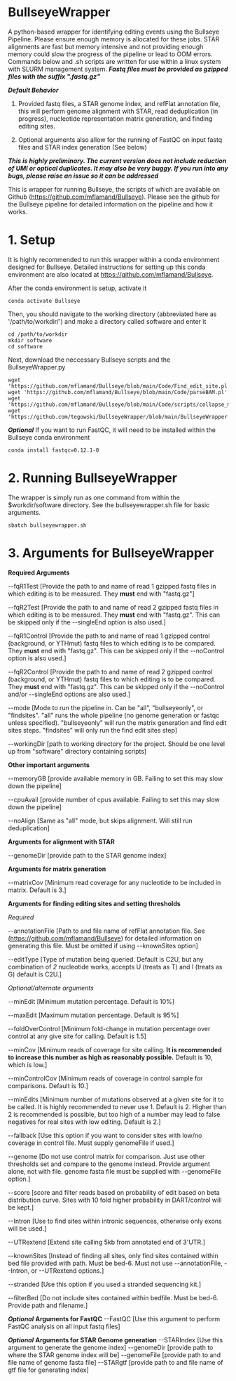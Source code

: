 # BullseyeWrapper
A python-based wrapper for identifying editing events using the Bullseye Pipeline. Please ensure enough memory is allocated for these jobs. STAR alignments are fast but memory intensive and not providing enough memory could slow the progress of the pipeline or lead to OOM errors. Commands below and .sh scripts are written for use within a linux system with SLURM management system. ***Fastq files must be provided as gzipped files with the suffix ".fastq.gz"***

***Default Behavior***

1. Provided fastq files, a STAR genome index, and refFlat annotation file, this will perform genome alignment with STAR, read deduplication (in progress), nucleotide representation matrix generation, and finding editing sites.

2. Optional arguments also allow for the running of FastQC on input fastq files and STAR index generation (See below)

***This is highly preliminary. The current version does not include reduction of UMI or optical duplicates. It may also be very buggy. If you run into any bugs, please raise an issue so it can be addressed***

This is wrapper for running Bullseye, the scripts of which are available on Github (https://github.com/mflamand/Bullseye). Please see the github for the Bullseye pipeline for detailed information on the pipeline and how it works.

# 1. Setup

It is highly recommended to run this wrapper within a conda environment designed for Bullseye. Detailed instructions for setting up this conda environment are also located at https://github.com/mflamand/Bullseye.

After the conda environment is setup, activate it
```
conda activate Bullseye
```
Then, you should navigate to the working directory (abbreviated here as '/path/to/workdir/') and make a directory called software and enter it
```
cd /path/to/workdir
mkdir software
cd software
```
Next, download the neccessary Bullseye scripts and the BullseyeWrapper.py
```
wget 'https://github.com/mflamand/Bullseye/blob/main/Code/Find_edit_site.pl'
wget 'https://github.com/mflamand/Bullseye/blob/main/Code/parseBAM.pl'
wget 'https://github.com/mflamand/Bullseye/blob/main/Code/scripts/collapse_matrix.pl'
wget 'https://github.com/tegowski/BullseyeWrapper/blob/main/BullseyeWrapper.py'
```

***Optional*** If you want to run FastQC, it will need to be installed within the Bullseye conda environment
```
conda install fastqc=0.12.1-0
```

# 2. Running BullseyeWrapper

The wrapper is simply run as one command from within the $workdir/software directory. See the bullseyewrapper.sh file for basic arguments.
```
sbatch bullseyewrapper.sh
```

# 3. Arguments for BullseyeWrapper

**Required Arguments**

--fqR1Test [Provide the path to and name of read 1 gzipped fastq files in which editing is to be measured. They **must** end with "fastq.gz"]

--fqR2Test [Provide the path to and name of read 2 gzipped fastq files in which editing is to be measured. They **must** end with "fastq.gz". This can be skipped only if the --singleEnd option is also used.]

--fqR1Control [Provide the path to and name of read 1 gzipped control (background, or YTHmut) fastq files to which editing is to be compared. They **must** end with "fastq.gz". This can be skipped only if the --noControl option is also used.]

--fqR2Control [Provide the path to and name of read 2 gzipped control (background, or YTHmut) fastq files to which editing is to be compared. They **must** end with "fastq.gz". This can be skipped only if the --noControl and/or --singleEnd options are also used.]

--mode [Mode to run the pipeline in. Can be "all", "bullseyeonly", or "findsites". "all" runs the whole pipeline (no genome generation or fastqc unless specified). "bullseyeonly" will run the matrix generation and find edit sites steps. "findsites" will only run the find edit sites step]

--workingDir [path to working directory for the project. Should be one level up from "software" directory containing scripts]


**Other important arguments**

--memoryGB [provide available memory in GB. Failing to set this may slow down the pipeline]

--cpuAvail [provide number of cpus available. Failing to set this may slow down the pipeline]

--noAlign [Same as "all" mode, but skips alignment. Will still run deduplication]


**Arguments for alignment with STAR**

--genomeDir [provide path to the STAR genome index]


**Arguments for matrix generation**

--matrixCov [Minimum read coverage for any nucleotide to be included in matrix. Default is 3.]


**Arguments for finding editing sites and setting thresholds**

*Required*

--annotationFile [Path to and file name of refFlat annotation file. See (https://github.com/mflamand/Bullseye) for detailed information on generating this file. Must be omitted if using --knownSites option]

--editType [Type of mutation being queried. Default is C2U, but any combination of _2_ nucleotide works, accepts U (treats as T) and I (treats as G) default is C2U.]

*Optional/alternate arguments*

--minEdit [Minimum mutation percentage. Default is 10%]

--maxEdit [Maximum mutation percentage. Default is 95%]

--foldOverControl [Minimum fold-change in mutation percentage over control at any give site for calling. Default is 1.5]

--minCov [Minimum reads of coverage for site calling. **It is recommended to increase this number as high as reasonably possible.** Default is 10, which is low.]

--minControlCov [Minimum reads of coverage in control sample for comparisons. Default is 10.]

--minEdits [Minimum number of mutations observed at a given site for it to be called. It is highly recommended to never use 1. Default is 2. Higher than 2 is recommended is possible, but too high of a number may lead to false negatives for real sites with low editing. Default is 2.]

--fallback [Use this option if you want to consider sites with low/no coverage in control file. Must supply genomeFile if used.]

--genome [Do not use control matrix for comparison. Just use other thresholds set and compare to the genome instead. Provide argument alone, not with file. genome fasta file must be supplied with --genomeFile option.]

--score [score and filter reads based on probability of edit based on beta distribution curve. Sites with 10 fold higher probability in DART/control will be kept.]

--Intron [Use to find sites within intronic sequences, otherwise only exons will be used.]

--UTRextend [Extend site calling 5kb from annotated end of 3'UTR.]

--knownSites [Instead of finding all sites, only find sites contained within bed file provided with path. Must be bed-6. Must not use --annotationFile, --Intron, or --UTRextend options.]

--stranded [Use this option if you used a stranded sequencing kit.]

--filterBed [Do not include sites contained within bedfile. Must be bed-6. Provide path and filename.]


***Optional*** **Arguments for FastQC**
--FastQC [Use this argument to perform FastQC analysis on all input fastq files]

***Optional*** **Arguments for STAR Genome generation**
--STARIndex [Use this argument to generate the genome index]
--genomeDir [provide path to where the STAR genome index will be]
--genomeFile [provide path to and file name of genome fasta file]
--STARgtf [provide path to and file name of gtf file for generating index]
